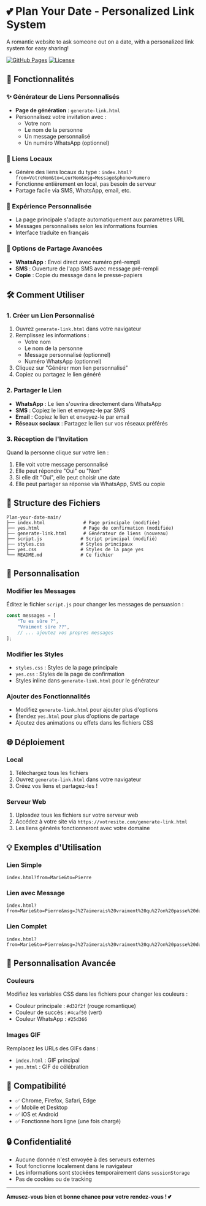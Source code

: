 # 💕 Plan Your Date - Personalized Link System

A romantic website to ask someone out on a date, with a personalized link system for easy sharing!

[![GitHub Pages](https://img.shields.io/badge/GitHub%20Pages-Live-brightgreen)](https://alljustkim.github.io/plan-your-date/)
[![License](https://img.shields.io/badge/License-MIT-blue.svg)](LICENSE)

## 🚀 Fonctionnalités

### ✨ Générateur de Liens Personnalisés
- **Page de génération** : `generate-link.html`
- Personnalisez votre invitation avec :
  - Votre nom
  - Le nom de la personne
  - Un message personnalisé
  - Un numéro WhatsApp (optionnel)

### 🎯 Liens Locaux
- Génère des liens locaux du type : `index.html?from=VotreNom&to=LeurNom&msg=Message&phone=Numero`
- Fonctionne entièrement en local, pas besoin de serveur
- Partage facile via SMS, WhatsApp, email, etc.

### 💌 Expérience Personnalisée
- La page principale s'adapte automatiquement aux paramètres URL
- Messages personnalisés selon les informations fournies
- Interface traduite en français

### 📱 Options de Partage Avancées
- **WhatsApp** : Envoi direct avec numéro pré-rempli
- **SMS** : Ouverture de l'app SMS avec message pré-rempli
- **Copie** : Copie du message dans le presse-papiers

## 🛠️ Comment Utiliser

### 1. Créer un Lien Personnalisé
1. Ouvrez `generate-link.html` dans votre navigateur
2. Remplissez les informations :
   - Votre nom
   - Le nom de la personne
   - Message personnalisé (optionnel)
   - Numéro WhatsApp (optionnel)
3. Cliquez sur "Générer mon lien personnalisé"
4. Copiez ou partagez le lien généré

### 2. Partager le Lien
- **WhatsApp** : Le lien s'ouvrira directement dans WhatsApp
- **SMS** : Copiez le lien et envoyez-le par SMS
- **Email** : Copiez le lien et envoyez-le par email
- **Réseaux sociaux** : Partagez le lien sur vos réseaux préférés

### 3. Réception de l'Invitation
Quand la personne clique sur votre lien :
1. Elle voit votre message personnalisé
2. Elle peut répondre "Oui" ou "Non"
3. Si elle dit "Oui", elle peut choisir une date
4. Elle peut partager sa réponse via WhatsApp, SMS ou copie

## 📁 Structure des Fichiers

```
Plan-your-date-main/
├── index.html              # Page principale (modifiée)
├── yes.html                # Page de confirmation (modifiée)
├── generate-link.html      # Générateur de liens (nouveau)
├── script.js              # Script principal (modifié)
├── styles.css             # Styles principaux
├── yes.css                # Styles de la page yes
└── README.md              # Ce fichier
```

## 🔧 Personnalisation

### Modifier les Messages
Éditez le fichier `script.js` pour changer les messages de persuasion :

```javascript
const messages = [
    "Tu es sûre ?",
    "Vraiment sûre ??",
    // ... ajoutez vos propres messages
];
```

### Modifier les Styles
- `styles.css` : Styles de la page principale
- `yes.css` : Styles de la page de confirmation
- Styles inline dans `generate-link.html` pour le générateur

### Ajouter des Fonctionnalités
- Modifiez `generate-link.html` pour ajouter plus d'options
- Étendez `yes.html` pour plus d'options de partage
- Ajoutez des animations ou effets dans les fichiers CSS

## 🌐 Déploiement

### Local
1. Téléchargez tous les fichiers
2. Ouvrez `generate-link.html` dans votre navigateur
3. Créez vos liens et partagez-les !

### Serveur Web
1. Uploadez tous les fichiers sur votre serveur web
2. Accédez à votre site via `https://votresite.com/generate-link.html`
3. Les liens générés fonctionneront avec votre domaine

## 💡 Exemples d'Utilisation

### Lien Simple
```
index.html?from=Marie&to=Pierre
```

### Lien avec Message
```
index.html?from=Marie&to=Pierre&msg=J%27aimerais%20vraiment%20qu%27on%20passe%20du%20temps%20ensemble
```

### Lien Complet
```
index.html?from=Marie&to=Pierre&msg=J%27aimerais%20vraiment%20qu%27on%20passe%20du%20temps%20ensemble&phone=%2B33123456789
```

## 🎨 Personnalisation Avancée

### Couleurs
Modifiez les variables CSS dans les fichiers pour changer les couleurs :
- Couleur principale : `#d32f2f` (rouge romantique)
- Couleur de succès : `#4caf50` (vert)
- Couleur WhatsApp : `#25d366`

### Images GIF
Remplacez les URLs des GIFs dans :
- `index.html` : GIF principal
- `yes.html` : GIF de célébration

## 📱 Compatibilité

- ✅ Chrome, Firefox, Safari, Edge
- ✅ Mobile et Desktop
- ✅ iOS et Android
- ✅ Fonctionne hors ligne (une fois chargé)

## 🔒 Confidentialité

- Aucune donnée n'est envoyée à des serveurs externes
- Tout fonctionne localement dans le navigateur
- Les informations sont stockées temporairement dans `sessionStorage`
- Pas de cookies ou de tracking

---

**Amusez-vous bien et bonne chance pour votre rendez-vous ! 💕**